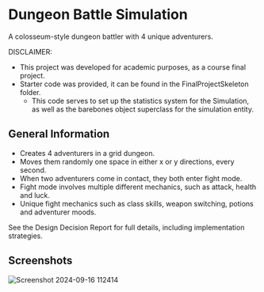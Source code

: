 # Dungeon Battle Simulation

A colosseum-style dungeon battler with 4 unique adventurers.

DISCLAIMER: 
- This project was developed for academic purposes, as a course final project.
- Starter code was provided, it can be found in the FinalProjectSkeleton folder.
    - This code serves to set up the statistics system for the Simulation, as well as the barebones object superclass for the simulation entity.


## General Information
- Creates 4 adventurers in a grid dungeon.
- Moves them randomly one space in either x or y directions, every second.
- When two adventurers come in contact, they both enter fight mode.
- Fight mode involves multiple different mechanics, such as attack, health and luck.
- Unique fight mechanics such as class skills, weapon switching, potions and adventurer moods.

See the Design Decision Report for full details, including implementation strategies.


## Screenshots
![Screenshot 2024-09-16 112414](https://github.com/user-attachments/assets/f27726f3-4181-4467-be61-7d751952a716)
